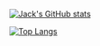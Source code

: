 [![Jack's GitHub stats](https://github-readme-stats.vercel.app/api?username=jack.son&count_private=true&show_icons=true&theme=dark)](https://github.com/anuraghazra/github-readme-stats)


[![Top Langs](https://github-readme-stats.vercel.app/api/top-langs/?username=jack.son&langs_count=5&theme=dark&layout=compact)](https://github.com/anuraghazra/github-readme-stats)
